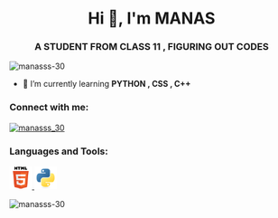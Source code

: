 <h1 align="center">Hi 👋, I'm MANAS</h1>
<h3 align="center">A STUDENT FROM CLASS 11 , FIGURING OUT CODES</h3>

<p align="left"> <img src="https://komarev.com/ghpvc/?username=manasss-30&label=Profile%20views&color=0e75b6&style=flat" alt="manasss-30" /> </p>

- 🌱 I’m currently learning **PYTHON , CSS , C++**

<h3 align="left">Connect with me:</h3>
<p align="left">
<a href="https://instagram.com/manasss_30" target="blank"><img align="center" src="https://raw.githubusercontent.com/rahuldkjain/github-profile-readme-generator/master/src/images/icons/Social/instagram.svg" alt="manasss_30" height="30" width="40" /></a>
</p>

<h3 align="left">Languages and Tools:</h3>
<p align="left"> <a href="https://www.w3.org/html/" target="_blank" rel="noreferrer"> <img src="https://raw.githubusercontent.com/devicons/devicon/master/icons/html5/html5-original-wordmark.svg" alt="html5" width="40" height="40"/> </a> <a href="https://www.python.org" target="_blank" rel="noreferrer"> <img src="https://raw.githubusercontent.com/devicons/devicon/master/icons/python/python-original.svg" alt="python" width="40" height="40"/> </a> </p>

<p><img align="center" src="https://github-readme-stats.vercel.app/api/top-langs?username=manasss-30&show_icons=true&locale=en&layout=compact" alt="manasss-30" /></p>

